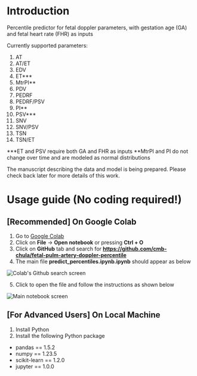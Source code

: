 # Introduction
Percentile predictor for fetal doppler parameters, with gestation age (GA) and fetal heart rate (FHR) as inputs

Currently supported parameters:
1. AT
2. AT/ET
3. EDV
4. ET***
5. MtrPI**
6. PDV
7. PEDRF
8. PEDRF/PSV
9. PI**
10. PSV***
11. SNV
12. SNV/PSV
13. TSN
14. TSN/ET

***ET and PSV require both GA and FHR as inputs
**MtrPI and PI do not change over time and are modeled as normal distributions

The manuscript describing the data and model is being prepared. Please check back later for more details of this work.

# Usage guide (No coding required!)
## [Recommended] On Google Colab
1. Go to [Google Colab](https://colab.research.google.com/)
2. Click on **File** -> **Open notebook** or pressing **Ctrl + O**
3. Click on **GitHub** tab and search for **https://github.com/cmb-chula/fetal-pulm-artery-doppler-percentile**
4. The main file **predict_percentiles.ipynb.ipynb** should appear as below

![Colab's Github search screen](https://github.com/cmb-chula/fetal-pulm-artery-doppler-percentile/blob/main/images/colab_github_screen.png)

5. Click to open the file and follow the instructions as shown below

![Main notebook screen](https://github.com/cmb-chula/fetal-pulm-artery-doppler-percentile/blob/main/images/main_notebook_screen.png)

## [For Advanced Users] On Local Machine
1. Install Python
2. Install the following Python package
  * pandas == 1.5.2
  * numpy == 1.23.5
  * scikit-learn == 1.2.0
  * jupyter == 1.0.0
